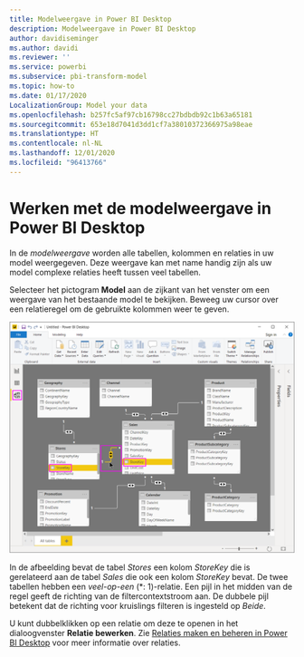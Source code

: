 ```yaml
---
title: Modelweergave in Power BI Desktop
description: Modelweergave in Power BI Desktop
author: davidiseminger
ms.author: davidi
ms.reviewer: ''
ms.service: powerbi
ms.subservice: pbi-transform-model
ms.topic: how-to
ms.date: 01/17/2020
LocalizationGroup: Model your data
ms.openlocfilehash: b257fc5af97cb16798cc27bdbdb92c1b63a65181
ms.sourcegitcommit: 653e18d7041d3dd1cf7a38010372366975a98eae
ms.translationtype: HT
ms.contentlocale: nl-NL
ms.lasthandoff: 12/01/2020
ms.locfileid: "96413766"
---
```

# <a name="work-with-model-view-in-power-bi-desktop"></a>Werken met de modelweergave in Power BI Desktop

In de *modelweergave* worden alle tabellen, kolommen en relaties in uw model weergegeven. Deze weergave kan met name handig zijn als uw model complexe relaties heeft tussen veel tabellen.

Selecteer het pictogram **Model** aan de zijkant van het venster om een weergave van het bestaande model te bekijken. Beweeg uw cursor over een relatieregel om de gebruikte kolommen weer te geven.

![Modelweergave, Power BI Desktop](media/desktop-relationship-view/model-view-full-screen.png)

In de afbeelding bevat de tabel *Stores* een kolom *StoreKey* die is gerelateerd aan de tabel *Sales* die ook een kolom *StoreKey* bevat. De twee tabellen hebben een *veel-op-een* (\*: 1)-relatie. Een pijl in het midden van de regel geeft de richting van de filtercontextstroom aan. De dubbele pijl betekent dat de richting voor kruislings filteren is ingesteld op *Beide*.

U kunt dubbelklikken op een relatie om deze te openen in het dialoogvenster **Relatie bewerken**. Zie [Relaties maken en beheren in Power BI Desktop](desktop-create-and-manage-relationships.md) voor meer informatie over relaties.
